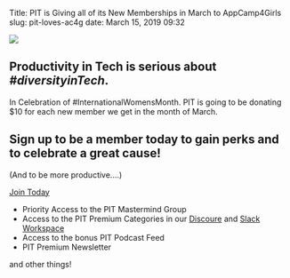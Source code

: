 Title: PIT is Giving all of its New Memberships in March to AppCamp4Girls
slug: pit-loves-ac4g
date: March 15, 2019 09:32

![](https://kjaymiller.s3-us-west-2.amazonaws.com/images/pit-ac4g.jpg)

## Productivity in Tech is serious about _#diversityinTech_. 

In Celebration of #InternationalWomensMonth. PIT is going to be donating $10 for each new member we get in the month of March.

## Sign up to be a member today to gain perks and to celebrate a great cause! 

(And to be more productive....)

[Join Today](https://productivityintech.com/memberships)

* Priority Access to the PIT Mastermind Group
* Access to the PIT Premium Categories in our [Discoure](discourse.productivityintech.com) and [Slack Workspace](https://join.slack.com/t/productivedevs/shared_invite/enQtNDcxNDE5NjAzMjM1LTQ1ZWVjNThhNDE4OTY5YmQ1NzQ0ZWM4NDg2MDIyODZhZjg2Yzk4YzMyNmQzMTI2MTRhYTBlMDI4YzkxZTQwYTk)
* Access to the bonus PIT Podcast Feed
* PIT Premium Newsletter

and other things!
